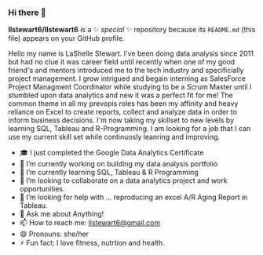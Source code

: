### Hi there 👋


**llstewart6/llstewart6** is a ✨ _special_ ✨ repository because its `README.md` (this file) appears on your GitHub profile.

Hello my name is LaShelle Stewart. I've been doing data analysis since 2011 but had no clue it was career field until recently when one of my good friend's 
and mentors introduced me to the tech industry and specificially project management. I grow intrigued and begain interning as SalesForce Project Managment 
Coordinator while studying to be a Scrum Master until I stumbled upon data analytics and new it was a perfect fit for me! The common theme in all my 
prevopis roles has been my affinity and heavy reliance on Excel to create reports, collect and analyze data in order to inform business decisions. I'm now
taking my skillset to new levels by learning SQL, Tableau and R-Programming. I am looking for a job that I can use my current skill set while continuosly 
leanring and improving.

- :mortar_board: I just completed the Google Data Analytics Certificate
- 🔭 I’m currently working on building my data analysis portfolio
- 🌱 I’m currently learning SQL, Tableau & R Programming
- 👯 I’m looking to collaborate on a data analytics project and work opportunities.
- 🤔 I’m looking for help with ... reproducing an excel A/R Aging Report in Tableau.
- 💬 Ask me about Anything!
- 📫 How to reach me: llstewart6@gmail.com
- 😄 Pronouns: she/her
- ⚡ Fun fact: I love fitness, nutrtion and health.

